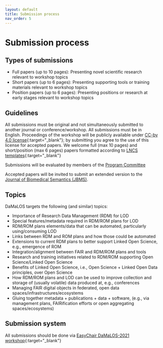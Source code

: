 ```yaml
---
layout: default
title: Submission process
nav_order: 5
---
```


# Submission process

## Types of submissions
* Full papers (up to 10 pages): Presenting novel scientific research relevant to workshop topics
* Short papers (up to 6 pages): Presenting supporting tools or training materials relevant to workshop topics
* Position papers (up to 6 pages): Presenting positions or research at early stages relevant to workshop topics

## Guidelines
All submissions must be original and not simultaneously submitted to another journal or conference/workshop. All submissions must be in English. Proceedings of the workshop will be publicly available under [CC-by 4.0 license](https://creativecommons.org/licenses/by/4.0/){:target="_blank"}; by submitting you agree to the use of this license for accepted papers. We welcome full (max 10 pages) and short/position (max 6 pages) papers formatted according to [LNCS templates](https://www.springer.com/gp/computer-science/lncs/conference-proceedings-guidelines){:target="_blank"}

Submissions will be evaluated by members of the [Program Committee](./pc.md)

Accepted papers will be invited to submit an extended version to the [Journal of Biomedical Semantics (JBMS)](./jbms).

## Topics
 DaMaLOS targets the following (and similar) topics:

* Importance of Research Data Management (RDM) for LOD
* Special features/metadata required in RDM/ROM plans for LOD
* RDM/ROM plans elements/data that can be automated, particularly using/consuming LOD
* Links between RDM and ROM plans and how those could be automated
* Extensions to current RDM plans to better support Linked Open Science, e.g., emergence of ROM
* Integration/alignment between FAIR and RDM/ROM plans and tools
* Research and training initiatives related to RDM/ROM supporting Open Science/Linked Open Science
* Benefits of Linked Open Science, i.e., Open Science + Linked Open Data principles, over Open  Science
* How RDM/ROM plans and LOD can be used to improve collection and storage of (usually volatile) data produced at, e.g., conferences
* Managing FAIR digital objects in federated, open data spaces/infrastructures/ecosystems
* Gluing together metadata + publications + data + software, (e.g., via management plans, FAIRification efforts or open aggregating spaces/ecosystems)

## Submission system
All submissions should be done via [EasyChair DaMaLOS-2021 workshop](https://easychair.org/conferences/?conf=damalos2021){:target="_blank"}
